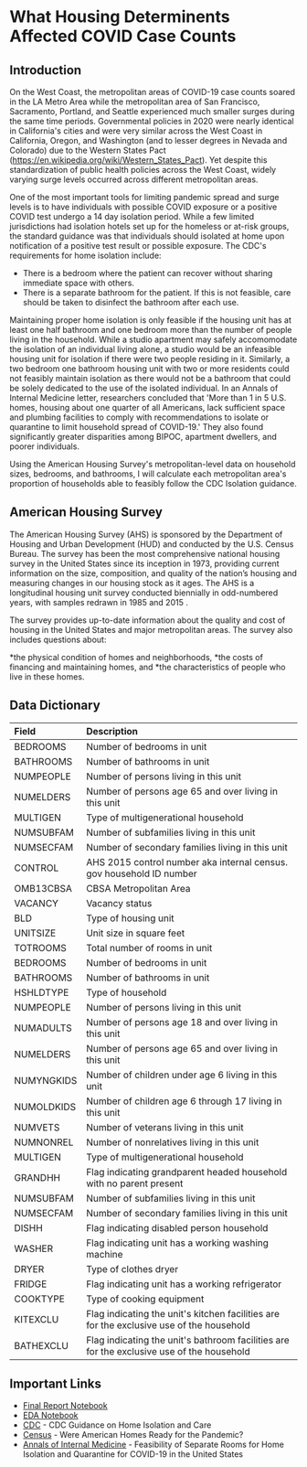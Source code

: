 # What Housing Determinents Affected COVID Case Counts  

## Introduction

On the West Coast, the metropolitan areas of COVID-19 case counts soared in the LA Metro Area while the metropolitan area of San Francisco, Sacramento, Portland, and Seattle experienced much smaller surges during the same time periods. Governmental policies in 2020 were nearly identical in California's cities and were very similar across the West Coast in California, Oregon, and Washington (and to lesser degrees in Nevada and Colorado) due to the Western States Pact (https://en.wikipedia.org/wiki/Western_States_Pact). Yet despite this standardization of public health policies across the West Coast, widely varying surge levels occurred across different metropolitan areas. 

One of the most important tools for limiting pandemic spread and surge levels is to have individuals with possible COVID exposure or a positive COVID test undergo a 14 day isolation period. While a few limited jurisdictions had isolation hotels set up for the homeless or at-risk groups, the standard guidance was that individuals should isolated at home upon notification of a positive test result or possible exposure. The CDC's requirements for home isolation include:

* There is a bedroom where the patient can recover without sharing immediate space with others.
* There is a separate bathroom for the patient. If this is not feasible, care should be taken to disinfect the bathroom after each use.

Maintaining proper home isolation is only feasible if the housing unit has at least one half bathroom and one bedroom more than the number of people living in the household. While a studio apartment may safely accomomodate the isolation of an individual living alone, a studio would be an infeasible housing unit for isolation if there were two people residing in it. Similarly, a two bedroom one bathroom housing unit with two or more residents could not feasibly maintain isolation as there would not be a bathroom that could be solely dedicated to the use of the isolated individual. In an Annals of Internal Medicine letter, researchers concluded that 'More than 1 in 5 U.S. homes, housing about one quarter of all Americans, lack sufficient space and plumbing facilities to comply with recommendations to isolate or quarantine to limit household spread of COVID-19.' They also found significantly greater disparities among BIPOC, apartment dwellers, and poorer individuals. 

Using the American Housing Survey's metropolitan-level data on household sizes, bedrooms, and bathrooms, I will calculate each metropolitan area's proportion of households able to feasibly follow the CDC Isolation guidance. 

## American Housing Survey
The American Housing Survey (AHS) is sponsored by the Department of Housing and Urban Development (HUD) and conducted by the U.S. Census Bureau. The survey has been the most comprehensive national housing survey in the United States since its inception in 1973, providing current information on the size, composition, and quality of the nation’s housing and measuring changes in our housing stock as it ages. The AHS is a longitudinal housing unit survey conducted biennially in odd-numbered years, with samples redrawn in 1985 and 2015 .

The survey provides up-to-date information about the quality and cost of housing in the United States and major metropolitan areas. The survey also includes questions about:

*the physical condition of homes and neighborhoods,
*the costs of financing and maintaining homes, and
*the characteristics of people who live in these homes.


## Data Dictionary

| Field | Description |
| :--- | :--- |
| BEDROOMS | Number of bedrooms in unit |
| BATHROOMS | Number of bathrooms in unit |
| NUMPEOPLE | Number of persons living in this unit |
| NUMELDERS | Number of persons age 65 and over living in this unit |
| MULTIGEN | Type of multigenerational household |
| NUMSUBFAM | Number of subfamilies living in this unit |
| NUMSECFAM | Number of secondary families living in this unit|
|CONTROL| AHS 2015 control number aka internal census. gov household ID number|
| OMB13CBSA | CBSA Metropolitan Area | 
| VACANCY| Vacancy status |
| BLD | Type of housing unit| 
| UNITSIZE | Unit size in square feet | 
| TOTROOMS| Total number of rooms in unit |
|BEDROOMS| Number of bedrooms in unit |
| BATHROOMS |Number of bathrooms in unit | 
|HSHLDTYPE|Type of household|
|NUMPEOPLE|Number of persons living in this unit| 
|NUMADULTS|Number of persons age 18 and over living in this unit|
|NUMELDERS|Number of persons age 65 and over living in this unit|
|NUMYNGKIDS|Number of children under age 6 living in this unit|
|NUMOLDKIDS|Number of children age 6 through 17 living in this unit|
|NUMVETS|Number of veterans living in this unit|
|NUMNONREL|Number of nonrelatives living in this unit|
|MULTIGEN|Type of multigenerational household|
|GRANDHH|Flag indicating grandparent headed household with no parent present|
|NUMSUBFAM|Number of subfamilies living in this unit|
|NUMSECFAM|Number of secondary families living in this unit|
|DISHH|Flag indicating disabled person household|
|WASHER|Flag indicating unit has a working washing machine| 
|DRYER|Type of clothes dryer|
|FRIDGE|Flag indicating unit has a working refrigerator| 
|COOKTYPE|Type of cooking equipment|
|KITEXCLU|Flag indicating the unit's kitchen facilities are for the exclusive use of the household|
|BATHEXCLU|Flag indicating the unit's bathroom facilities are for the exclusive use of the household|


## Important Links

* [Final Report Notebook](report.ipynb)
* [EDA Notebook](eda.ipynb)
* [CDC](https://www.cdc.gov/coronavirus/2019-ncov/hcp/guidance-home-care.html) - CDC Guidance on Home Isolation and Care 
* [Census](https://www.census.gov/library/stories/2021/04/were-american-homes-ready-for-the-pandemic.html?utm_campaign=20210413msacos1ccstors&utm_medium=email&utm_source=govdelivery) - Were American Homes Ready for the Pandemic?
* [Annals of Internal Medicine](https://www.acpjournals.org/doi/10.7326/M20-4331) - Feasibility of Separate Rooms for Home Isolation and Quarantine for COVID-19 in the United States
